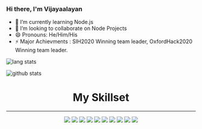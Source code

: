 ### Hi there, I'm Vijayaalayan

<!--
**Vijayaalayan/Vijayaalayan** is a ✨ _special_ ✨ repository because its `README.md` (this file) appears on your GitHub profile.-->

- 🌱 I’m currently learning Node.js 
- 👯 I’m looking to collaborate on Node Projects
- 😄 Pronouns: He/Him/His
- ⚡ Major Achievments : SIH2020 Winning team leader, OxfordHack2020 Winning team leader.


![lang stats](https://github-readme-stats.vercel.app/api/top-langs/?username=vijayaalayan&layout=compact&theme=dark)

![github stats](https://github-readme-stats.vercel.app/api?username=vijayaalayan&theme=dark&show_icons=true)

<h1 align = "center">My Skillset</h1><hr>

<p align = "center">
<img src="https://img.shields.io/badge/HTML5-E34F26?style=flat-square&logo=HTML5&logoColor=white"/></a>
<img src="https://img.shields.io/badge/C++-00599C?style=flat-square&logo=C%2B%2B&logoColor=white"/></a>
<img src="https://img.shields.io/badge/Java-007396?style=flat-square&logo=java&logoColor=white"/></a>
<img src="https://img.shields.io/badge/JavaScript-FFFF40?style=flat-square&logo=JavaScript&logoColor=white"/></a>
<img src="https://img.shields.io/badge/C-A8B9CC?style=flat-square&logo=C&logoColor=white"/></a>
<img src="https://img.shields.io/badge/CSS3-1572B6?style=flat-square&logo=CSS3&logoColor=white"/></a>
<img src="https://img.shields.io/badge/GitHub-181717?style=flat-square&logo=Github&logoColor=white"/></a>
<img src="https://img.shields.io/badge/Flutter-02569B?style=flat-square&logo=Flutter&logoColor=white"/></a>
<img src="https://img.shields.io/badge/Dart-0175C2?style=flat-square&logo=Dart&logoColor=white"/></a>
<img src="https://img.shields.io/badge/Python-3766AB?style=flat-square&logo=Python&logoColor=white"/></a>
</p>
